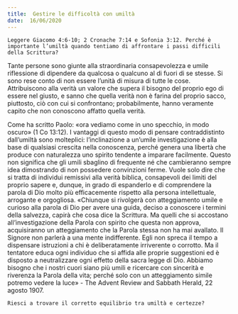 ```yaml
---
title:  Gestire le difficoltà con umiltà
date:  16/06/2020
---
```


`Leggere Giacomo 4:6-10; 2 Cronache 7:14 e Sofonia 3:12. Perché è importante l’umiltà quando tentiamo di affrontare i passi difficili della Scrittura?`

Tante persone sono giunte alla straordinaria consapevolezza e umile riflessione di dipendere da qualcosa o qualcuno al di fuori di se stesse. Si sono rese conto di non essere l’unità di misura di tutte le cose. Attribuiscono alla verità un valore che supera il bisogno del proprio ego di essere nel giusto, e sanno che quella verità non è farina del proprio sacco, piuttosto, ciò con cui si confrontano; probabilmente, hanno veramente capito che non conoscono affatto quella verità.

Come ha scritto Paolo: «ora vediamo come in uno specchio, in modo oscuro» (1 Co 13:12). I vantaggi di questo modo di pensare contraddistinto dall’umiltà sono molteplici: l’inclinazione a un’umile investigazione è alla base di qualsiasi crescita nella conoscenza, perché genera una libertà che produce con naturalezza uno spirito tendente a imparare facilmente. Questo non significa che gli umili sbaglino di frequente né che cambieranno sempre idea dimostrando di non possedere convinzioni ferme. Vuole solo dire che si tratta di individui remissivi alla verità biblica, consapevoli dei limiti del proprio sapere e, dunque, in grado di espanderlo e di comprendere la parola di Dio molto più efficacemente rispetto alla persona intellettuale, arrogante e orgogliosa. «Chiunque si rivolgerà con atteggiamento umile e curioso alla parola di Dio per avere una guida, deciso a conoscere i termini della salvezza, capirà che cosa dice la Scrittura. Ma quelli che si accostano all’investigazione della Parola con spirito che questa non approva, acquisiranno un atteggiamento che la Parola stessa non ha mai avallato. Il Signore non parlerà a una mente indifferente. Egli non spreca il tempo a dispensare istruzioni a chi è deliberatamente irriverente o corrotto. Ma il tentatore educa ogni individuo che si affida alle proprie suggestioni ed è disposto a neutralizzare ogni effetto della sacra legge di Dio. Abbiamo bisogno che i nostri cuori siano più umili e ricercare con sincerità e riverenza la Parola della vita; perché solo con un atteggiamento simile potremo vedere la luce» - The Advent Review and Sabbath Herald, 22 agosto 1907.

`Riesci a trovare il corretto equilibrio tra umiltà e certezze?`